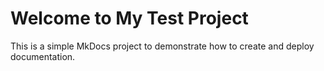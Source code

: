 # Welcome to My Test Project

This is a simple MkDocs project to demonstrate how to create and deploy documentation.
